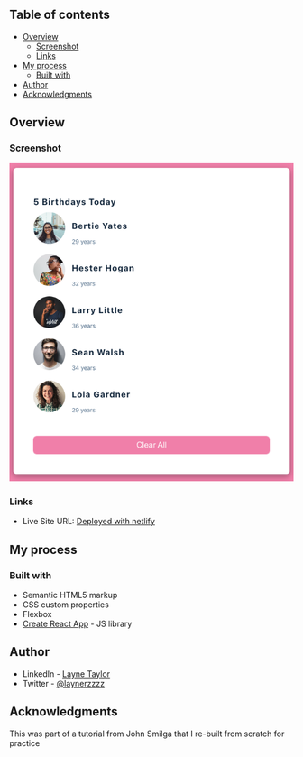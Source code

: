 ## Table of contents

- [Overview](#overview)
  - [Screenshot](#screenshot)
  - [Links](#links)
- [My process](#my-process)
  - [Built with](#built-with)
- [Author](#author)
- [Acknowledgments](#acknowledgments)

## Overview

### Screenshot

![](./src/birthday-reminderss.png)

### Links

- Live Site URL: [Deployed with netlify](https://fascinating-piroshki-40ca46.netlify.app/)

## My process

### Built with

- Semantic HTML5 markup
- CSS custom properties
- Flexbox
- [Create React App](https://create-react-app.dev/) - JS library

## Author

- LinkedIn - [Layne Taylor](https://www.linkedin.com/in/layne-taylor/)
- Twitter - [@laynerzzzz](https://www.twitter.com/laynerzzzz)

## Acknowledgments

This was part of a tutorial from John Smilga that I re-built from scratch for practice
